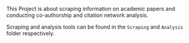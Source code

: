 This Project is about scraping information on academic papers and conducting co-authorship and citation network analysis.

Scraping and analysis tools can be found in the `Scraping` and `Analysis` folder respectively.
